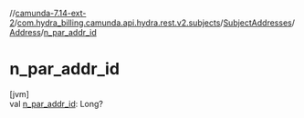 //[camunda-7.14-ext-2](../../../../index.md)/[com.hydra_billing.camunda.api.hydra.rest.v2.subjects](../../index.md)/[SubjectAddresses](../index.md)/[Address](index.md)/[n_par_addr_id](n_par_addr_id.md)

# n_par_addr_id

[jvm]\
val [n_par_addr_id](n_par_addr_id.md): Long?
